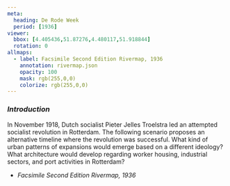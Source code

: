 ```yaml
---
meta:
  heading: De Rode Week
  period: [1936]
viewer:
  bbox: [4.405436,51.87276,4.480117,51.918844]
  rotation: 0
allmaps:
  - label: Facsimile Second Edition Rivermap, 1936
    annotation: rivermap.json
    opacity: 100
    mask: rgb(255,0,0)
    colorize: rgb(255,0,0)
---
```

### _Introduction_

In November 1918, Dutch socialist Pieter Jelles Troelstra led an attempted socialist revolution in Rotterdam. The following scenario proposes an alternative timeline where the revolution was successful. What kind of urban patterns of expansions would emerge based on a different ideology? What architecture would develop regarding worker housing, industrial sectors, and port activities in Rotterdam?


- _Facsimile Second Edition Rivermap, 1936_
